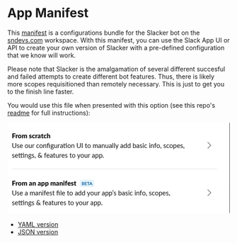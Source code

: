 # App Manifest

This [manifest](https://api.slack.com/reference/manifests) is a configurations bundle for the Slacker bot on the [sndevs.com](https://sndevs.com/) workspace. With this manifest, you can use the Slack App UI or API to create your own version of Slacker with a pre-defined configuration that we know will work.

Please note that Slacker is the amalgamation of several different succesful and failed attempts to create different bot features. Thus, there is likely more scopes requisitioned than remotely necessary. This is just to get you to the finish line faster.

You would use this file when presented with this option (see this repo's [readme](https://github.com/ServiceNowDevProgram/SlackerBot/blob/178bd9d7f507c535ed70724a08229110cebb3f34/README.md) for full instructions):

![fromanappmanifest.png](fromanappmanifest.png)

- [YAML version](appmanifest.yaml)
- [JSON version](appmanifest.json)
